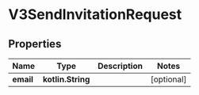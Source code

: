 
# V3SendInvitationRequest

## Properties
Name | Type | Description | Notes
------------ | ------------- | ------------- | -------------
**email** | **kotlin.String** |  |  [optional]



